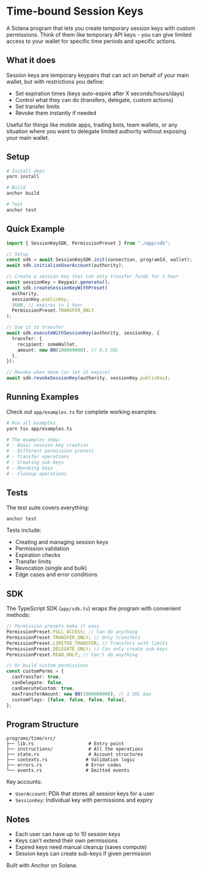 # Time-bound Session Keys

A Solana program that lets you create temporary session keys with custom permissions. Think of them like temporary API keys - you can give limited access to your wallet for specific time periods and specific actions.

## What it does

Session keys are temporary keypairs that can act on behalf of your main wallet, but with restrictions you define:

- Set expiration times (keys auto-expire after X seconds/hours/days)
- Control what they can do (transfers, delegate, custom actions)
- Set transfer limits
- Revoke them instantly if needed

Useful for things like mobile apps, trading bots, team wallets, or any situation where you want to delegate limited authority without exposing your main wallet.

## Setup

```bash
# Install deps
yarn install

# Build
anchor build

# Test
anchor test
```

## Quick Example

```typescript
import { SessionKeySDK, PermissionPreset } from "./app/sdk";

// Setup
const sdk = await SessionKeySDK.init(connection, programId, wallet);
await sdk.initializeUserAccount(authority);

// Create a session key that can only transfer funds for 1 hour
const sessionKey = Keypair.generate();
await sdk.createSessionKeyWithPreset(
  authority,
  sessionKey.publicKey,
  3600, // expires in 1 hour
  PermissionPreset.TRANSFER_ONLY
);

// Use it to transfer
await sdk.executeWithSessionKey(authority, sessionKey, {
  transfer: {
    recipient: someWallet,
    amount: new BN(100000000), // 0.1 SOL
  },
});

// Revoke when done (or let it expire)
await sdk.revokeSessionKey(authority, sessionKey.publicKey);
```

## Running Examples

Check out `app/examples.ts` for complete working examples:

```bash
# Run all examples
yarn tsx app/examples.ts

# The examples show:
# - Basic session key creation
# - Different permission presets
# - Transfer operations
# - Creating sub-keys
# - Revoking keys
# - Cleanup operations
```

## Tests

The test suite covers everything:

```bash
anchor test
```

Tests include:

- Creating and managing session keys
- Permission validation
- Expiration checks
- Transfer limits
- Revocation (single and bulk)
- Edge cases and error conditions

## SDK

The TypeScript SDK (`app/sdk.ts`) wraps the program with convenient methods:

```typescript
// Permission presets make it easy
PermissionPreset.FULL_ACCESS; // Can do anything
PermissionPreset.TRANSFER_ONLY; // Only transfers
PermissionPreset.LIMITED_TRANSFER; // Transfers with limits
PermissionPreset.DELEGATE_ONLY; // Can only create sub-keys
PermissionPreset.READ_ONLY; // Can't do anything

// Or build custom permissions
const customPerms = {
  canTransfer: true,
  canDelegate: false,
  canExecuteCustom: true,
  maxTransferAmount: new BN(1000000000), // 1 SOL max
  customFlags: [false, false, false, false],
};
```

## Program Structure

```
programs/time/src/
├── lib.rs                    # Entry point
├── instructions/             # All the operations
├── state.rs                  # Account structures
├── contexts.rs              # Validation logic
├── errors.rs                # Error codes
└── events.rs                # Emitted events
```

Key accounts:

- `UserAccount`: PDA that stores all session keys for a user
- `SessionKey`: Individual key with permissions and expiry

## Notes

- Each user can have up to 10 session keys
- Keys can't extend their own permissions
- Expired keys need manual cleanup (saves compute)
- Session keys can create sub-keys if given permission

Built with Anchor on Solana.
